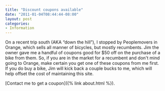 ```yaml
---
title: "Discount coupons available"
date: "2011-01-04T08:44:44-08:00"
layout: post
categories:
- Information
---
```


On a recent trip south (AKA “down the hill”), I stopped by Peoplemovers in Orange, which sells all manner of bicycles, but mostly recumbents. Jim the owner gave me a handful of coupons good for $50 off on the purchase of a bike from them. So, if you are in the market for a recumbent and don't mind going to Orange, make certain you get one of these coupons from me first. If you do buy a bike, Jim will kick back a couple bucks to me, which will help offset the cost of maintaining this site.

[Contact me to get a coupon]({% link about.html %}).
